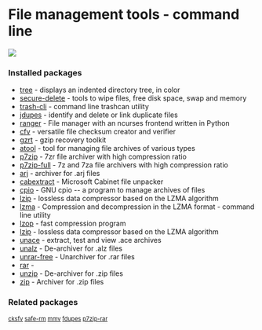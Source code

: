 # File management tools - command line

[![](https://screenshots.debian.net/thumbnail/tree/)](https://screenshots.debian.net/screenshot/tree/)


 

### Installed packages

* [tree](https://packages.debian.org/stretch/tree) - displays an indented directory tree, in color
* [secure-delete](https://packages.debian.org/stretch/secure-delete) - tools to wipe files, free disk space, swap and memory
* [trash-cli](https://packages.debian.org/stretch/trash-cli) - command line trashcan utility
* [jdupes](https://packages.debian.org/stretch/jdupes) - identify and delete or link duplicate files
* [ranger](https://packages.debian.org/stretch/ranger) - File manager with an ncurses frontend written in Python
* [cfv](https://packages.debian.org/stretch/cfv) - versatile file checksum creator and verifier
* [gzrt](https://packages.debian.org/stretch/gzrt) - gzip recovery toolkit
* [atool](https://packages.debian.org/stretch/atool) - tool for managing file archives of various types
* [p7zip](https://packages.debian.org/stretch/p7zip) - 7zr file archiver with high compression ratio
* [p7zip-full](https://packages.debian.org/stretch/p7zip-full) - 7z and 7za file archivers with high compression ratio
* [arj](https://packages.debian.org/stretch/arj) - archiver for .arj files
* [cabextract](https://packages.debian.org/stretch/cabextract) - Microsoft Cabinet file unpacker
* [cpio](https://packages.debian.org/stretch/cpio) - GNU cpio -- a program to manage archives of files
* [lzip](https://packages.debian.org/stretch/lzip) - lossless data compressor based on the LZMA algorithm
* [lzma](https://packages.debian.org/stretch/lzma) - Compression and decompression in the LZMA format - command line utility
* [lzop](https://packages.debian.org/stretch/lzop) - fast compression program
* [lzip](https://packages.debian.org/stretch/lzip) - lossless data compressor based on the LZMA algorithm
* [unace](https://packages.debian.org/stretch/unace) - extract, test and view .ace archives
* [unalz](https://packages.debian.org/stretch/unalz) - De-archiver for .alz files
* [unrar-free](https://packages.debian.org/stretch/unrar-free) - Unarchiver for .rar files
* [rar](https://packages.debian.org/stretch/rar) - 
* [unzip](https://packages.debian.org/stretch/unzip) - De-archiver for .zip files
* [zip](https://packages.debian.org/stretch/zip) - Archiver for .zip files

### Related packages

<sub> [cksfv](https://packages.debian.org/stretch/cksfv) [safe-rm](https://packages.debian.org/stretch/safe-rm) [mmv](https://packages.debian.org/stretch/mmv) [fdupes](https://packages.debian.org/stretch/fdupes) [p7zip-rar](https://packages.debian.org/stretch/p7zip-rar)  </sub>

